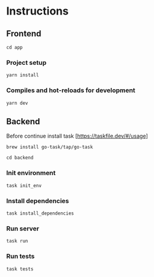 # Instructions

## Frontend

```
cd app
```

### Project setup

```
yarn install
```

### Compiles and hot-reloads for development

```
yarn dev
```

## Backend

Before continue install task [https://taskfile.dev/#/usage]

```
brew install go-task/tap/go-task
```

```
cd backend
```

### Init environment

```
task init_env
```

### Install dependencies

```
task install_dependencies
```

### Run server

```
task run
```

### Run tests

```
task tests
```
